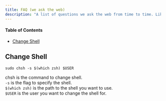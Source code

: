 ```yaml
---
title: FAQ (we ask the web)
description: "A list of questions we ask the web from time to time. Like, how to switch from bash to zsh."
---
```


#### Table of Contents<!-- omit in toc -->

- [Change Shell](#change-shell)

## Change Shell

`sudo chsh -s $(which zsh) $USER`

chsh is the command to change shell. \
`-s` is the flag to specify the shell. \
`$(which zsh)` is the path to the shell you want to use. \
`$USER` is the user you want to change the shell for.
